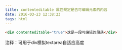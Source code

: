 ```yaml
---
title: contenteditable 属性规定是否可编辑元素的内容
date: 2016-03-23 12:38:23
tags: html
---
```


``` html
<div contenteditable="true">这是一段可编辑的段落</div>
```

注释：可用于div模拟textarea自适应高度
